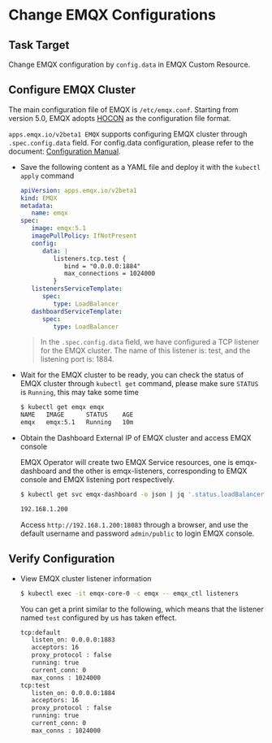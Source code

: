 # Change EMQX Configurations

## Task Target

Change EMQX configuration by `config.data` in EMQX Custom Resource.

## Configure EMQX Cluster

The main configuration file of EMQX is `/etc/emqx.conf`. Starting from version 5.0, EMQX adopts [HOCON](https://www.emqx.io/docs/en/v5.1/configuration/configuration.html#hocon-configuration-format) as the configuration file format.

`apps.emqx.io/v2beta1 EMQX` supports configuring EMQX cluster through `.spec.config.data` field. For config.data configuration, please refer to the document: [Configuration Manual](https://www.emqx.io/docs/en/v5.1/configuration/configuration-manual.html#configuration-manual).

+ Save the following content as a YAML file and deploy it with the `kubectl apply` command

   ```yaml
   apiVersion: apps.emqx.io/v2beta1
   kind: EMQX
   metadata:
      name: emqx
   spec:
      image: emqx:5.1
      imagePullPolicy: IfNotPresent
      config:
         data: |
            listeners.tcp.test {
               bind = "0.0.0.0:1884"
               max_connections = 1024000
            }
      listenersServiceTemplate:
         spec:
            type: LoadBalancer
      dashboardServiceTemplate:
         spec:
            type: LoadBalancer
   ```

   > In the `.spec.config.data` field, we have configured a TCP listener for the EMQX cluster. The name of this listener is: test, and the listening port is: 1884.

+ Wait for the EMQX cluster to be ready, you can check the status of EMQX cluster through `kubectl get` command, please make sure `STATUS` is `Running`, this may take some time

   ```bash
   $ kubectl get emqx emqx
   NAME   IMAGE      STATUS    AGE
   emqx   emqx:5.1   Running   10m
   ```

+ Obtain the Dashboard External IP of EMQX cluster and access EMQX console

  EMQX Operator will create two EMQX Service resources, one is emqx-dashboard and the other is emqx-listeners, corresponding to EMQX console and EMQX listening port respectively.

  ```bash
  $ kubectl get svc emqx-dashboard -o json | jq '.status.loadBalancer.ingress[0].ip'

  192.168.1.200
  ```

  Access `http://192.168.1.200:18083` through a browser, and use the default username and password `admin/public` to login EMQX console.

## Verify Configuration

+ View EMQX cluster listener information

   ```bash
   $ kubectl exec -it emqx-core-0 -c emqx -- emqx_ctl listeners
   ```

   You can get a print similar to the following, which means that the listener named `test` configured by us has taken effect.

   ```bash
   tcp:default
      listen_on: 0.0.0.0:1883
      acceptors: 16
      proxy_protocol : false
      running: true
      current_conn: 0
      max_conns : 1024000
   tcp:test
      listen_on: 0.0.0.0:1884
      acceptors: 16
      proxy_protocol : false
      running: true
      current_conn: 0
      max_conns : 1024000
   ```
